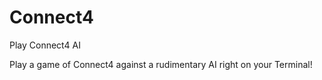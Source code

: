 # Connect4
Play Connect4 AI

Play a game of Connect4 against a rudimentary AI right on your Terminal!
